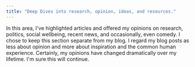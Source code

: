 ```yaml
---
title: "Deep Dives into research, opinion, ideas, and resources."
---
```

In this area, I've highlighted articles and offered my opinions on research, politics, social wellbeing, recent news, and occasionally, even comedy. I chose to keep this section separate from my blog. I regard my blog posts as less about opinion and more about inspiration and the common human experience. Certainly, my opinions have changed dramatically over my lifetime. I'm sure this will continue. 